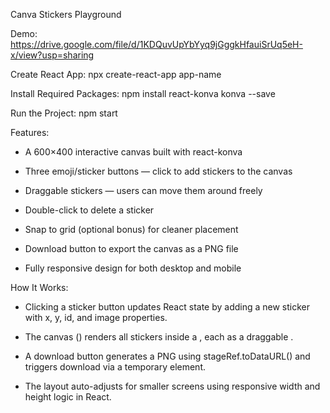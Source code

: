 Canva Stickers Playground

Demo: https://drive.google.com/file/d/1KDQuvUpYbYyq9jGggkHfauiSrUq5eH-x/view?usp=sharing

Create React App: npx create-react-app app-name

Install Required Packages: npm install react-konva konva --save

Run the Project: npm start

Features:
- A 600×400 interactive canvas built with react-konva

- Three emoji/sticker buttons — click to add stickers to the canvas

- Draggable stickers — users can move them around freely

- Double-click to delete a sticker

- Snap to grid (optional bonus) for cleaner placement

- Download button to export the canvas as a PNG file

- Fully responsive design for both desktop and mobile

How It Works:

- Clicking a sticker button updates React state by adding a new sticker with x, y, id, and image properties.

- The canvas (<Stage>) renders all stickers inside a <Layer>, each as a draggable <Image>.

- A download button generates a PNG using stageRef.toDataURL() and triggers download via a temporary <a> element.

- The layout auto-adjusts for smaller screens using responsive width and height logic in React.
